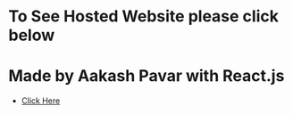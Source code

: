 # To See Hosted Website please click below
# Made by Aakash Pavar with React.js
- <a href="https://web-builder-intership-h9kz16xii-aakash-pavars-projects.vercel.app/">Click Here</a>
